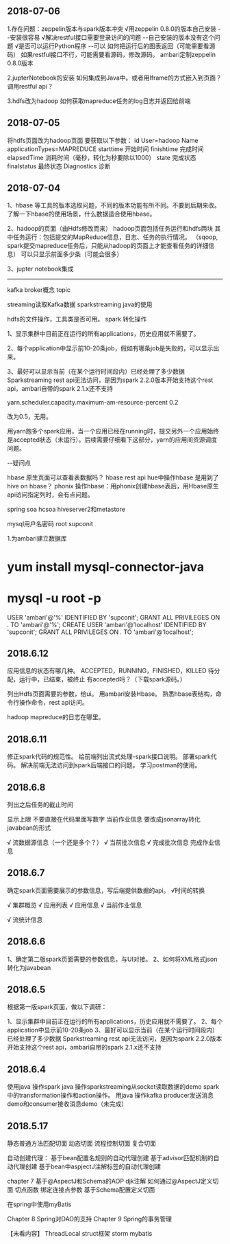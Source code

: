 ## 2018-07-06
1.存在问题：zeppelin版本与spark版本冲突
√用zeppelin 0.8.0的版本自己安装
--安装很容易
√解决restful接口需要登录访问的问题
--自己安装的版本没有这个问题
√是否可以运行Python程序
--可以
如何把运行后的图表返回（可能需要看源码）
如果restful接口不行，可能需要看源码，修改源码。
ambari定制zeppelin 0.8.0版本

2.jupterNotebook的安装
如何集成到Java中。或者用Iframe的方式嵌入到页面？
调用restful api？

3.hdfs改为hadoop
如何获取mapreduce任务的log日志并返回给前端


## 2018-07-05 
将hdfs页面改为hadoop页面
要获取以下参数：
id
User=hadoop
Name
applicationTypes=MAPREDUCE
starttime 开始时间
finishtime 完成时间
elapsedTime 消耗时间（毫秒，转化为秒要除以1000）
state 完成状态
finalstatus 最终状态
Diagnostics 诊断


## 2018-07-04

1、hbase 等工具的版本选取问题，不同的版本功能有所不同。不要到后期来改。
了解一下hbase的使用场景，什么数据适合使用hbase。

2、hadoop的页面（由Hdfs修改而来）
hadoop页面包括任务运行和hdfs两块
其中任务运行：包括提交的MapReduce信息，日志、任务的执行情况。
（sqoop, spark提交mapreduce任务后，只能从hadoop的页面上才能查看任务的详细信息）
可以只显示前面多少条（可能会很多）

3、jupter notebook集成

----------------------------------------


kafka broker概念
topic


streaming读取Kafka数据
sparkstreaming java的使用


hdfs的文件操作，工具类是否可用。
spark 转化操作


1、显示集群中目前正在运行的所有applications，历史应用就不需要了。

2、每个application中显示前10-20条job，假如有哪条job是失败的，可以显示出来。

3、最好可以显示当前（在某个运行时间段内）已经处理了多少数据
Sparkstreaming rest api无法访问，是因为spark 2.2.0版本开始支持这个rest api，ambari自带的spark 2.1.x还不支持


<property>
      <name>yarn.scheduler.capacity.maximum-am-resource-percent</name>
      <value>0.2</value>
    </property>

改为0.5，无用。


用yarn跑多个spark应用，当一个应用已经在running时，提交另外一个应用始终是accepted状态（未运行）。后续需要仔细看下这部分，yarn的应用间资源调度问题。


--疑问点

hbase 原生页面可以查看表数据吗？
hbase rest api
hue中操作hbase 是用到了hive on hbase？
phonix 操作hbase：用phonix创建hbase表后，用Hbase原生api访问指定列时，会有点问题。





spring soa hcsoa
hiveserver2和metastore



mysql用户名密码
root
supconit

1.为ambari建立数据库
# yum install mysql-connector-java
#  mysql -u root -p
USER 'ambari'@'%' IDENTIFIED BY 'supconit'; 
GRANT ALL PRIVILEGES ON *.* TO 'ambari'@'%';
CREATE USER 'ambari'@'localhost' IDENTIFIED BY 'supconit';
GRANT ALL PRIVILEGES ON *.* TO 'ambari'@'localhost';


## 2018.6.12
应用信息的状态有哪几种。
ACCEPTED，RUNNING，FINISHED，KILLED
待分配，运行中，已结束，被终止
有accepted吗？（下载spark源码。）

列出Hdfs页面需要的参数，给ui。
用ambari安装Hbase。
熟悉hbase表结构，命令行操作命令，rest api访问。


hadoop mapreduce的日志在哪里。

## 2018.6.11
修正spark代码的规范性。
给前端列出流式处理-spark接口说明。
部署spark代码。
解决前端无法访问到spark后端接口的问题。
学习postman的使用。


## 2018.6.8
列出之后任务的截止时间

显示上限 不要直接在代码里面写数字
当前作业信息 要改成jsonarray转化javabean的形式


√ 流数据源信息（一个还是多个？）
√ 当前批次信息
√ 完成批次信息
完成作业信息



## 2018.6.7
确定spark页面需要展示的参数信息，写后端提供数据的api。
√时间的转换

√ 集群概览
√ 应用列表
√ 应用信息
√ 当前作业信息

√ 流统计信息





## 2018.6.6
1、确定第二版spark页面需要的参数信息，与UI对接。
2、如何将XML格式json转化为javabean


## 2018.6.5
根据第一版spark页面，做以下调研：

1、显示集群中目前正在运行的所有applications，历史应用就不需要了。
2、每个application中显示前10-20条job
3、最好可以显示当前（在某个运行时间段内）已经处理了多少数据
Sparkstreaming rest api无法访问，是因为spark 2.2.0版本开始支持这个rest api，ambari自带的spark 2.1.x还不支持


## 2018.6.4
使用java 操作spark
java 操作sparkstreaming从socket读取数据的demo
spark中的transformation操作和action操作。
用java 操作kafka producer发送消息demo和consumer接收消息demo（未完成）


## 2018.5.17

静态普通方法匹配切面
动态切面
流程控制切面
复合切面

自动创建代理：
基于bean配置名规则的自动代理创建
基于advisor匹配机制的自动代理创建
基于bean中aspjectJ注解标签的自动代理创建

chapter 7 基于@AspectJ和Schema的AOP
djk注解
如何通过@AspectJ定义切面
切点函数
绑定连接点参数
基于Schema配置定义切面

在spring中使用myBatis

Chapter 8 Spring对DAO的支持
Chapter 9 Spring的事务管理

【未看内容】
ThreadLocal
struct框架
storm
mybatis


